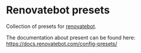 # Renovatebot presets

Collection of presets for [renovatebot](https://github.com/renovatebot/renovate).

The documentation about present can be found here: <https://docs.renovatebot.com/config-presets/>
